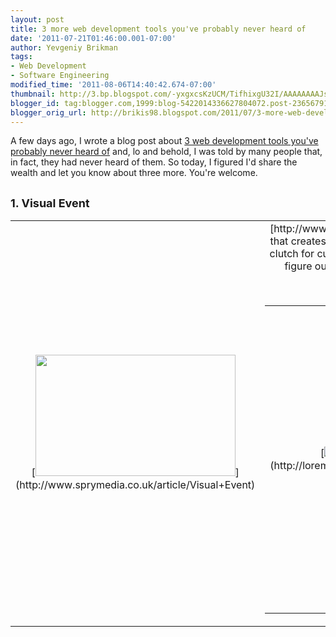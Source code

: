 ```yaml
---
layout: post
title: 3 more web development tools you've probably never heard of
date: '2011-07-21T01:46:00.001-07:00'
author: Yevgeniy Brikman
tags:
- Web Development
- Software Engineering
modified_time: '2011-08-06T14:40:42.674-07:00'
thumbnail: http://3.bp.blogspot.com/-yxgxcsKzUCM/TifhixgU32I/AAAAAAAAJsY/_CW1iBsZokM/s72-c/visual-event.png
blogger_id: tag:blogger.com,1999:blog-5422014336627804072.post-2365679101985725940
blogger_orig_url: http://brikis98.blogspot.com/2011/07/3-more-web-development-tools-youve.html
---
```


A few days ago, I wrote a blog post about [3 web development tools you've 
probably never heard 
of](http://brikis98.blogspot.com/2011/07/3-web-development-tools-youve-probably.html) 
and, lo and behold, I was told by many people that, in fact, they had never 
heard of them. So today, I figured I'd share the wealth and let you know about 
three more. You're welcome. 

## <span style="font-size: large;">1. Visual Event 

<table align="center" cellpadding="0" cellspacing="0" 
class="tr-caption-container" style="margin-left: auto; margin-right: auto; 
text-align: center;"><td style="text-align: center;">[<img border="0" 
height="194" 
src="http://3.bp.blogspot.com/-yxgxcsKzUCM/TifhixgU32I/AAAAAAAAJsY/_CW1iBsZokM/s320/visual-event.png" 
width="320" />](http://www.sprymedia.co.uk/article/Visual+Event)<td 
class="tr-caption" style="text-align: 
center;">[http://www.sprymedia.co.uk/article/Visual+Event](http://www.sprymedia.co.uk/article/Visual+Event)This 
is a handy bookmarklet that creates a visual overlay on the current webpage 
indicating which DOM elements have events bound to them. This is abolutely 
clutch for cutting your way through the jungle of events handlers that often 
pollute a complicated page. In a single glance, you can figure out if the 
button that's misbehaving has a click handler, or if it's the div above it, or 
the body tag all the way at the top. 

<span style="font-size: large;">**2. lorempixum** 

<table align="center" cellpadding="0" cellspacing="0" 
class="tr-caption-container" style="margin-left: auto; margin-right: auto; 
text-align: center;"><td style="text-align: center;">[<img border="0" 
src="http://1.bp.blogspot.com/-RIaPjHAsmV8/TifipUZ1OlI/AAAAAAAAJsc/_bK9TWpg1Go/s1600/lorempixum.png" 
/>](http://lorempixum.com/)<td class="tr-caption" style="text-align: 
center;">[http://lorempixum.com/](http://lorempixum.com/)Building a prototype 
of a website and need a placeholder image? Look no further than this awesome 
service. Just include a standard `img src` tag in your page and specify the 
dimensions, colors and even category of the image in the URL, and you're done. 

For example: <span class="example"> 

<span class="example">&lt;img src="http://lorempixum.com/400/200/sports" &gt; 

<span class="example">produces the following image: 

<div style="text-align: center;"><img 
src="http://lorempixum.com/400/200/sports" /> 
Of course, an honorable and adorable mention must go out to 
[http://placekitten.com/](http://placekitten.com/), a service which offers 
roughly the same functionality, except all the images are of kittens: 

<div style="text-align: center;"><img src="http://placekitten.com/g/200/300" 
/> 
<span style="font-size: large;">**3. loads.in** 

<table align="center" cellpadding="0" cellspacing="0" 
class="tr-caption-container" style="margin-left: auto; margin-right: auto; 
text-align: center;"><td style="text-align: center;">[<img border="0" 
height="98" 
src="http://3.bp.blogspot.com/-Ga7jrwy57aA/TiflIIRLCyI/AAAAAAAAJsg/87BHuqiF8zo/s320/loadsin.png" 
width="320" />](http://loads.in/)<td class="tr-caption" style="text-align: 
center;">[http://loads.in/](http://loads.in/)Test your webpage's load time 
from various locations and web browsers all over the world. Just plug in the 
URL, click start, and you get back the load time, screenshots of the page 
loading at various stages, a waterfall chart and even the ability to download 
the [HAR](http://www.stevesouders.com/blog/2010/05/01/har-to-page-speed/) 
file. 